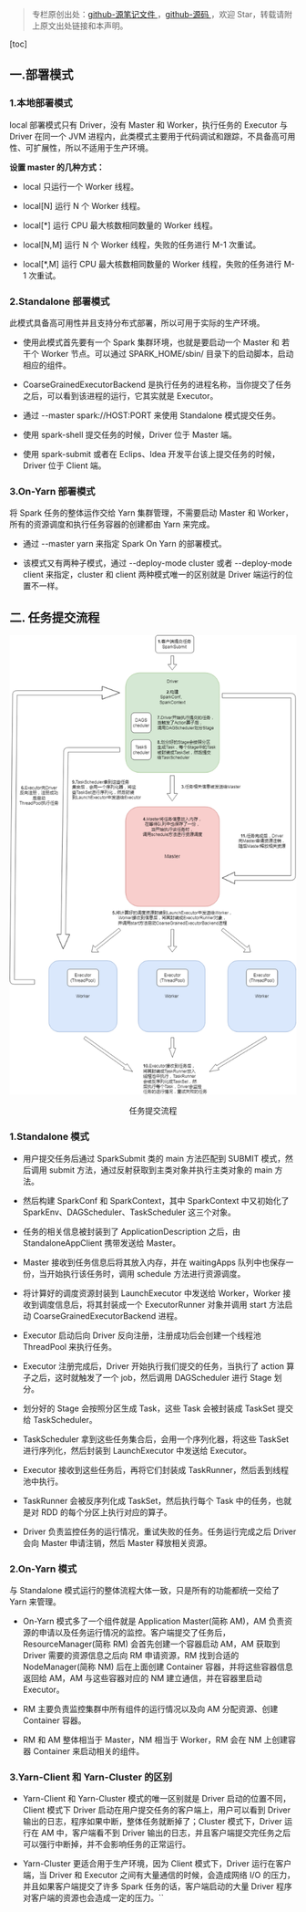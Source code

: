 > 专栏原创出处：[github-源笔记文件 ](https://github.com/GourdErwa/review-notes/tree/master/framework/spark-basis) ，[github-源码 ](https://github.com/GourdErwa/spark-advanced)，欢迎 Star，转载请附上原文出处链接和本声明。

[toc]
## 一.部署模式
### 1.本地部署模式
local 部署模式只有 Driver，没有 Master 和 Worker，执行任务的 Executor 与 Driver 在同一个 JVM 进程内，此类模式主要用于代码调试和跟踪，不具备高可用性、可扩展性，所以不适用于生产环境。  

**设置 master 的几种方式：**
* local 只运行一个 Worker 线程。

* local[N] 运行 N 个 Worker 线程。

* local[*] 运行 CPU 最大核数相同数量的 Worker 线程。

* local[N,M] 运行 N 个 Worker 线程，失败的任务进行 M-1 次重试。

* local[*,M] 运行 CPU 最大核数相同数量的 Worker 线程，失败的任务进行 M-1 次重试。
### 2.Standalone 部署模式
此模式具备高可用性并且支持分布式部署，所以可用于实际的生产环境。
* 使用此模式首先要有一个 Spark 集群环境，也就是要启动一个 Master 和 若干个 Worker 节点。可以通过 SPARK_HOME/sbin/ 目录下的启动脚本，启动相应的组件。

* CoarseGrainedExecutorBackend 是执行任务的进程名称，当你提交了任务之后，可以看到该进程的运行，它其实就是 Executor。

* 通过 --master spark://HOST:PORT 来使用 Standalone 模式提交任务。

* 使用 spark-shell 提交任务的时候，Driver 位于 Master 端。

* 使用 spark-submit 或者在 Eclips、Idea 开发平台该上提交任务的时候，Driver 位于 Client 端。
### 3.On-Yarn 部署模式
将 Spark 任务的整体运作交给 Yarn 集群管理，不需要启动 Master 和 Worker，所有的资源调度和执行任务容器的创建都由 Yarn 来完成。
* 通过 --master yarn 来指定 Spark On Yarn 的部署模式。

* 该模式又有两种子模式，通过 --deploy-mode cluster 或者 --deploy-mode client 来指定，cluster 和 client 两种模式唯一的区别就是 Driver 端运行的位置不一样。

## 二. 任务提交流程

<div align="center">
    <img src="./_images/任务提交流程.png">
    <p> 任务提交流程 </p>
</div>

### 1.Standalone 模式
- 用户提交任务后通过 SparkSubmit 类的 main 方法匹配到 SUBMIT 模式，然后调用 submit 方法，通过反射获取到主类对象并执行主类对象的 main 方法。

- 然后构建 SparkConf 和 SparkContext，其中 SparkContext 中又初始化了 SparkEnv、DAGScheduler、TaskScheduler 这三个对象。

- 任务的相关信息被封装到了 ApplicationDescription 之后，由 StandaloneAppClient 携带发送给 Master。

- Master 接收到任务信息后将其放入内存，并在 waitingApps 队列中也保存一份，当开始执行该任务时，调用 schedule 方法进行资源调度。

- 将计算好的调度资源封装到 LaunchExecutor 中发送给 Worker，Worker 接收到调度信息后，将其封装成一个 ExecutorRunner 对象并调用 start 方法启动 CoarseGrainedExecutorBackend 进程。

- Executor 启动后向 Driver 反向注册，注册成功后会创建一个线程池 ThreadPool 来执行任务。

- Executor 注册完成后，Driver 开始执行我们提交的任务，当执行了 action 算子之后，这时就触发了一个 job，然后调用 DAGScheduler 进行 Stage 划分。

- 划分好的 Stage 会按照分区生成 Task，这些 Task 会被封装成 TaskSet 提交给 TaskScheduler。

- TaskScheduler 拿到这些任务集合后，会用一个序列化器，将这些 TaskSet 进行序列化，然后封装到 LaunchExecutor 中发送给 Executor。

- Executor 接收到这些任务后，再将它们封装成 TaskRunner，然后丢到线程池中执行。

- TaskRunner 会被反序列化成 TaskSet，然后执行每个 Task 中的任务，也就是对 RDD 的每个分区上执行对应的算子。

- Driver 负责监控任务的运行情况，重试失败的任务。任务运行完成之后 Driver 会向 Master 申请注销，然后 Master 释放相关资源。
### 2.On-Yarn 模式
与 Standalone 模式运行的整体流程大体一致，只是所有的功能都统一交给了 Yarn 来管理。
* On-Yarn 模式多了一个组件就是 Application Master(简称 AM)，AM 负责资源的申请以及任务运行情况的监控。客户端提交了任务后，ResourceManager(简称 RM) 会首先创建一个容器启动 AM，AM 获取到 Driver 需要的资源信息之后向 RM 申请资源，RM 找到合适的 NodeManager(简称 NM) 后在上面创建 Container 容器，并将这些容器信息返回给 AM，AM 与这些容器对应的 NM 建立通信，并在容器里启动 Executor。

* RM 主要负责监控集群中所有组件的运行情况以及向 AM 分配资源、创建 Container 容器。

* RM 和 AM 整体相当于 Master，NM 相当于 Worker，RM 会在 NM 上创建容器 Container 来启动相关的组件。
### 3.Yarn-Client 和 Yarn-Cluster 的区别
* Yarn-Client 和 Yarn-Cluster 模式的唯一区别就是 Driver 启动的位置不同，Client 模式下 Driver 启动在用户提交任务的客户端上，用户可以看到 Driver 输出的日志，程序如果中断，整体任务就断掉了；Cluster 模式下，Driver 运行在 AM 中，客户端看不到 Driver 输出的日志，并且客户端提交完任务之后可以强行中断掉，并不会影响任务的正常运行。

* Yarn-Cluster 更适合用于生产环境，因为 Client 模式下，Driver 运行在客户端，当 Driver 和 Executor 之间有大量通信的时候，会造成网络 I/O 的压力，并且如果客户端提交了许多 Spark  任务的话，客户端启动的大量 Driver 程序对客户端的资源也会造成一定的压力。``